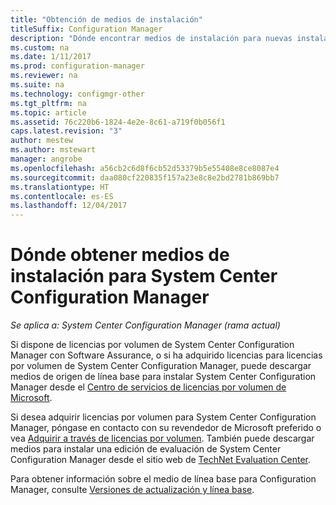 ```yaml
---
title: "Obtención de medios de instalación"
titleSuffix: Configuration Manager
description: "Dónde encontrar medios de instalación para nuevas instalaciones de System Center Configuration Manager."
ms.custom: na
ms.date: 1/11/2017
ms.prod: configuration-manager
ms.reviewer: na
ms.suite: na
ms.technology: configmgr-other
ms.tgt_pltfrm: na
ms.topic: article
ms.assetid: 76c220b6-1824-4e2e-8c61-a719f0b056f1
caps.latest.revision: "3"
author: mestew
ms.author: mstewart
manager: angrobe
ms.openlocfilehash: a56cb2c6d8f6cb52d53379b5e55408e8ce8087e4
ms.sourcegitcommit: daa080cf220835f157a23e8c8e2bd2781b869bb7
ms.translationtype: HT
ms.contentlocale: es-ES
ms.lasthandoff: 12/04/2017
---
```

# <a name="where-to-get-installation-media-for-system-center-configuration-manager"></a>Dónde obtener medios de instalación para System Center Configuration Manager

*Se aplica a: System Center Configuration Manager (rama actual)*

Si dispone de licencias por volumen de System Center Configuration Manager con Software Assurance, o si ha adquirido licencias para licencias por volumen de System Center Configuration Manager, puede descargar medios de origen de línea base para instalar System Center Configuration Manager desde el [Centro de servicios de licencias por volumen de Microsoft](https://www.microsoft.com/Licensing/servicecenter/default.aspx).   

Si desea adquirir licencias por volumen para System Center Configuration Manager, póngase en contacto con su revendedor de Microsoft preferido o vea [Adquirir a través de licencias por volumen]( https://www.microsoft.com/Licensing/how-to-buy/how-to-buy.aspx). También puede descargar medios para instalar una edición de evaluación de System Center Configuration Manager desde el sitio web de [TechNet Evaluation Center]( https://www.microsoft.com/en-us/evalcenter/evaluate-system-center-configuration-manager-and-endpoint-protection).

Para obtener información sobre el medio de línea base para Configuration Manager, consulte [Versiones de actualización y línea base](/sccm/core/servers/manage/updates#a-namebkmkbaselinesa-baseline-and-update-versions).
